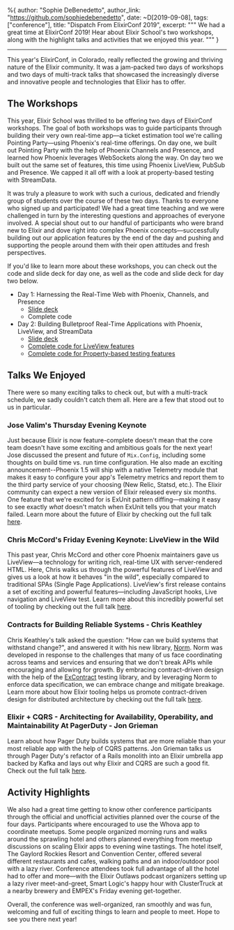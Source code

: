 %{
  author: "Sophie DeBenedetto",
  author_link: "https://github.com/sophiedebenedetto",
  date: ~D[2019-09-08],
  tags: ["conference"],
  title: "Dispatch From ElixirConf 2019",
  excerpt: """
  We had a great time at ElixirConf 2019! Hear about Elixir School's two workshops, along with the highlight talks and activities that we enjoyed this year.
  """
}

---

This year's ElixirConf, in Colorado, really reflected the growing and thriving nature of the Elixir community. It was a jam-packed two days of workshops and two days of multi-track talks that showcased the increasingly diverse and innovative people and technologies that Elixir has to offer.

## The Workshops

This year, Elixir School was thrilled to be offering two days of ElixirConf workshops. The goal of both workshops was to guide participants through building their very own real-time app––a ticket estimation tool we're calling Pointing Party––using Phoenix's real-time offerings. On day one, we built out Pointing Party with the help of Phoenix Channels and Presence, and learned how Phoenix leverages WebSockets along the way. On day two we built out the same set of features, this time using Phoenix LiveView, PubSub and Presence. We capped it all off with a look at property-based testing with StreamData.

It was truly a pleasure to work with such a curious, dedicated and friendly group of students over the course of these two days. Thanks to everyone who signed up and participated! We had a great time teaching and we were challenged in turn by the interesting questions and approaches of everyone involved. A special shout out to our handful of participants who were brand new to Elixir and dove right into complex Phoenix concepts––successfully building out our application features by the end of the day and pushing and supporting the people around them with their open attitudes and fresh perspectives.

If you'd like to learn more about these workshops, you can check out the code and slide deck for day one, as well as the code and slide deck for day two below.

* Day 1: Harnessing the Real-Time Web with Phoenix, Channels, and Presence
  * [Slide deck](https://speakerdeck.com/sophiedebenedetto/harnessing-the-real-time-web-with-phoenix-channels-plus-presence)
  * Complete code
* Day 2: Building Bulletproof Real-Time Applications with Phoenix, LiveView, and StreamData
  * [Slide deck](https://speakerdeck.com/sophiedebenedetto/building-bulletproof-real-time-apps-with-phoenix-liveview-plus-stream-data)
  * [Complete code for LiveView features](https://github.com/elixirschool/pointing-party/tree/live-view-js-hooks)
  * [Complete code for Property-based testing features](https://github.com/elixirschool/pointing-party/tree/test-vote-calculation-with-stream-data)

## Talks We Enjoyed

There were so many exciting talks to check out, but with a multi-track schedule, we sadly couldn't catch them all. Here are a few that stood out to us in particular.

### Jose Valim's Thursday Evening Keynote

Just because Elixir is now feature-complete doesn't mean that the core team doesn't have some exciting and ambitious goals for the next year! Jose discussed the present and future of `Mix.Config`, including some thoughts on build time vs. run time configuration. He also made an exciting announcement--Phoenix 1.5 will ship with a native Telemetry module that makes it easy to configure your app's Telemetry metrics and report them to the third party service of your choosing (New Relic, Statsd, etc.). The Elixir community can expect a new version of Elixir released every six months. One feature that we're excited for is ExUnit pattern diffing––making it easy to see exactly *what* doesn't match when ExUnit tells you that your match failed. Learn more about the future of Elixir by checking out the full talk [here](https://www.youtube.com/watch?v=oUZC1s1N42Q).

### Chris McCord's Friday Evening Keynote: LiveView in the Wild

This past year, Chris McCord and other core Phoenix maintainers gave us LiveView––a technology for writing rich, real-time UX with server-rendered HTML. Here, Chris walks us through the powerful features of LiveView and gives us a look at how it behaves "in the wild", especially compared to traditional SPAs (Single Page Applications). LiveView's first release contains a set of exciting and powerful features––including JavaScript hooks, Live navigation and LiveView test. Learn more about this incredibly powerful set of tooling by checking out the full talk [here](https://www.youtube.com/watch?v=XhNv1ikZNLs).

### Contracts for Building Reliable Systems - Chris Keathley

Chris Keathley's talk asked the question: "How can we build systems that withstand change?", and answered it with his new library, [Norm](https://github.com/keathley/norm). Norm was developed in response to the challenges that many of us face coordinating across teams and services and ensuring that we don't break APIs while encouraging and allowing for growth. By embracing contract-driven design with the help of the [ExContract](https://hexdocs.pm/ex_contract/readme.html) testing library, and by leveraging Norm to enforce data specification, we can embrace change and mitigate breakage. Learn more about how Elixir tooling helps us promote contract-driven design for distributed architecture by checking out the full talk [here](https://www.youtube.com/watch?v=tpo3JUyVIjQ).

### Elixir + CQRS - Architecting for Availability, Operability, and Maintainability At PagerDuty - Jon Grieman

Learn about how Pager Duty builds systems that are more reliable than your most reliable app with the help of CQRS patterns. Jon Grieman talks us through Pager Duty's refactor of a Rails monolith into an Elixir umbrella app backed by Kafka and lays out why Elixir and CQRS are such a good fit. Check out the full talk [here](https://www.youtube.com/watch?v=-d2NPc8cEnw).

## Activity Highlights

We also had a great time getting to know other conference participants through the official and unofficial activities planned over the course of the four days. Participants where encouraged to use the Whova app to coordinate meetups. Some people organized morning runs and walks around the sprawling hotel and others planned everything from meetup discussions on scaling Elixir apps to evening wine tastings. The hotel itself, The Gaylord Rockies Resort and Convention Center, offered several different restaurants and cafes, walking paths and an indoor/outdoor pool with a lazy river. Conference attendees took full advantage of all the hotel had to offer and more––with the Elixir Outlaws podcast organizers setting up a lazy river meet-and-greet, Smart Logic's happy hour with ClusterTruck at a nearby brewery and EMPEX's Friday evening get-together.

Overall, the conference was well-organized, ran smoothly and was fun, welcoming and full of exciting things to learn and people to meet. Hope to see you there next year!
